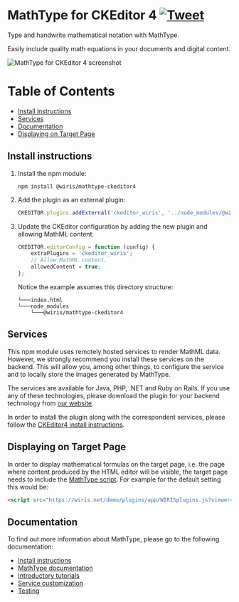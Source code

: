 # MathType for CKEditor 4 [![Tweet](https://img.shields.io/twitter/url/http/shields.io.svg?style=social)](https://twitter.com/wirismath)

Type and handwrite mathematical notation with MathType.

Easily include quality math equations in your documents and digital content.

![MathType for CKEditor 4 screenshot](http://www.wiris.com/system/files/attachments/1202/CKEditor_editor_plugin.png)

# Table of Contents

-   [Install instructions](#install-instructions)
-   [Services](#services)
-   [Documentation](#documentation)
-   [Displaying on Target Page](#displaying-on-target-page)

## Install instructions

1. Install the npm module:

    ```
    npm install @wiris/mathtype-ckeditor4
    ```

2. Add the plugin as an external plugin:

    ```js
    CKEDITOR.plugins.addExternal('ckeditor_wiris', '../node_modules/@wiris/mathtype-ckeditor4/', 'plugin.js');
    ```

3. Update the CKEditor configuration by adding the new plugin and allowing MathML content:

    ```js
    CKEDITOR.editorConfig = function (config) {
        extraPlugins = 'ckeditor_wiris';
        // Allow MathML content.
        allowedContent = true;
    };
    ```

    Notice the example assumes this directory structure:

    ```
    └───index.html
    └───node_modules
        └───@wiris/mathtype-ckeditor4
    ```

## Services

This npm module uses remotely hosted services to render MathML data. However, we strongly recommend you install these services on the backend. This will allow you, among other things, to configure the service and to locally store the images generated by MathType.

The services are available for Java, PHP, .NET and Ruby on Rails. If you use any of these technologies, please download the plugin for your backend technology from [our website](http://www.wiris.com/en/plugins3/ckeditor/download).

In order to install the plugin along with the correspondent services, please follow the [CKEditor4 install instructions](http://docs.wiris.com/en/mathtype/mathtype_web/integrations/html/ckeditor).

## Displaying on Target Page

In order to display mathematical formulas on the target page, i.e. the page where content produced by the HTML editor will be visible, the target page needs to include the [MathType script](https://docs.wiris.com/en/mathtype/mathtype_web/integrations/mathml-mode#add_a_script_to_head). For example for the default setting this would be:

```html
<script src="https://wiris.net/demo/plugins/app/WIRISplugins.js?viewer=image"></script>
```

## Documentation

To find out more information about MathType, please go to the following documentation:

-   [Install instructions](http://docs.wiris.com/en/mathtype/mathtype_web/integrations/html/ckeditor)
-   [MathType documentation](http://docs.wiris.com/en/mathtype/mathtype_web/start)
-   [Introductory tutorials](http://docs.wiris.com/en/mathtype/mathtype_web/intro_tutorials)
-   [Service customization](http://docs.wiris.com/en/mathtype/mathtype_web/integrations/config-table)
-   [Testing](http://docs.wiris.com/en/mathtype/mathtype_web/integrations/html/plugins-test)
